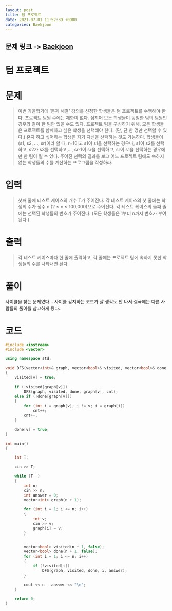 ```yaml
---
layout: post
title: 텀 프로젝트
date: 2021-07-01 11:52:39 +0900
categories: Baekjoon
---
```


## 문제 링크 -> [Baekjoon](https://www.acmicpc.net/problem/9466)
# 텀 프로젝트

# 문제
> 이번 가을학기에 '문제 해결' 강의를 신청한 학생들은 텀 프로젝트를 수행해야 한다. 프로젝트 팀원 수에는 제한이 없다. 심지어 모든 학생들이 동일한 팀의 팀원인 경우와 같이 한 팀만 있을 수도 있다. 프로젝트 팀을 구성하기 위해, 모든 학생들은 프로젝트를 함께하고 싶은 학생을 선택해야 한다. (단, 단 한 명만 선택할 수 있다.) 혼자 하고 싶어하는 학생은 자기 자신을 선택하는 것도 가능하다. 학생들이(s1, s2, ..., sr)이라 할 때, r=1이고 s1이 s1을 선택하는 경우나, s1이 s2를 선택하고, s2가 s3를 선택하고,..., sr-1이 sr을 선택하고, sr이 s1을 선택하는 경우에만 한 팀이 될 수 있다. 주어진 선택의 결과를 보고 어느 프로젝트 팀에도 속하지 않는 학생들의 수를 계산하는 프로그램을 작성하라.

# 입력
> 첫째 줄에 테스트 케이스의 개수 T가 주어진다. 각 테스트 케이스의 첫 줄에는 학생의 수가 정수 n (2 ≤ n ≤ 100,000)으로 주어진다. 각 테스트 케이스의 둘째 줄에는 선택된 학생들의 번호가 주어진다. (모든 학생들은 1부터 n까지 번호가 부여된다.)

# 출력
> 각 테스트 케이스마다 한 줄에 출력하고, 각 줄에는 프로젝트 팀에 속하지 못한 학생들의 수를 나타내면 된다.

# 풀이
사이클을 찾는 문제였다... 사이클 감지하는 코드가 잘 생각도 안 나서 결국에는 다른 사람들의 풀이를 참고하게 됬다..

# 코드
```C++
#include <iostream>
#include <vector>

using namespace std;

void DFS(vector<int>& graph, vector<bool>& visited, vector<bool>& done, int v, int& cnt)
{
	visited[v] = true;

	if (!visited[graph[v]])
		DFS(graph, visited, done, graph[v], cnt);
	else if (!done[graph[v]])
	{
		for (int i = graph[v]; i != v; i = graph[i])
			cnt++;
		cnt++;
	}

	done[v] = true;
}

int main()
{

	int T;

	cin >> T;

	while (T--)
	{
		int n;
		cin >> n;
		int answer = 0;
		vector<int> graph(n + 1);

		for (int i = 1; i <= n; i++)
		{
			int v;
			cin >> v;
			graph[i] = v;
		}


		vector<bool> visited(n + 1, false);
		vector<bool> done(n + 1, false);
		for (int i = 1; i <= n; i++)
		{
			if (!visited[i])
				DFS(graph, visited, done, i, answer);
		}

		cout << n - answer << "\n";
	}

	return 0;
}
```